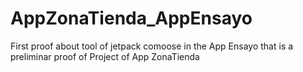 # AppZonaTienda_AppEnsayo
First proof about tool of jetpack comoose in the App Ensayo that is a preliminar proof of Project of App ZonaTienda
